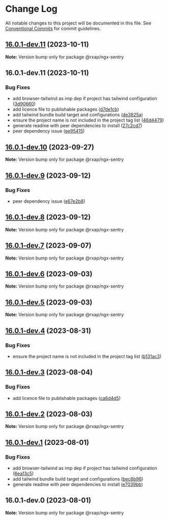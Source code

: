 # Change Log

All notable changes to this project will be documented in this file.
See [Conventional Commits](https://conventionalcommits.org) for commit guidelines.

## [16.0.1-dev.11](https://gitlab.com/rxap/packages/compare/@rxap/ngx-sentry@16.0.1-dev.11...@rxap/ngx-sentry@16.0.1-dev.11) (2023-10-11)

**Note:** Version bump only for package @rxap/ngx-sentry

## 16.0.1-dev.11 (2023-10-11)

### Bug Fixes

- add browser-tailwind as imp dep if project has tailwind configuration ([3d90660](https://gitlab.com/rxap/packages/commit/3d906604470f4f26d157f4683afe72b3dd8baae3))
- add licence file to publishable packages ([d7de1cb](https://gitlab.com/rxap/packages/commit/d7de1cb9db1bd1628f37084e3b0ffd1755aa75f6))
- add tailwind bundle build target and configurations ([de3825a](https://gitlab.com/rxap/packages/commit/de3825a0e2977389f81cc4ce63e510767ca25810))
- ensure the project name is not included in the project tag list ([46d4479](https://gitlab.com/rxap/packages/commit/46d44798258ea1b20df9d4408b9c0809f55027b2))
- generate readme with peer dependencies to install ([27c2cd7](https://gitlab.com/rxap/packages/commit/27c2cd7d98f0c8a499b8c30719f49d69e4970ae9))
- peer dependency issue ([ee95415](https://gitlab.com/rxap/packages/commit/ee95415370d9ef2396916d6c25061a0df791034a))

## [16.0.1-dev.10](https://gitlab.com/rxap/packages/compare/@rxap/ngx-sentry@16.0.1-dev.9...@rxap/ngx-sentry@16.0.1-dev.10) (2023-09-27)

**Note:** Version bump only for package @rxap/ngx-sentry

## [16.0.1-dev.9](https://gitlab.com/rxap/packages/compare/@rxap/ngx-sentry@16.0.1-dev.8...@rxap/ngx-sentry@16.0.1-dev.9) (2023-09-12)

### Bug Fixes

- peer dependency issue ([e67e2b8](https://gitlab.com/rxap/packages/commit/e67e2b8eb884b598536d16c2c544a9ad9be5b53e))

## [16.0.1-dev.8](https://gitlab.com/rxap/packages/compare/@rxap/ngx-sentry@16.0.1-dev.7...@rxap/ngx-sentry@16.0.1-dev.8) (2023-09-12)

**Note:** Version bump only for package @rxap/ngx-sentry

## [16.0.1-dev.7](https://gitlab.com/rxap/packages/compare/@rxap/ngx-sentry@16.0.1-dev.6...@rxap/ngx-sentry@16.0.1-dev.7) (2023-09-07)

**Note:** Version bump only for package @rxap/ngx-sentry

## [16.0.1-dev.6](https://gitlab.com/rxap/packages/compare/@rxap/ngx-sentry@16.0.1-dev.5...@rxap/ngx-sentry@16.0.1-dev.6) (2023-09-03)

**Note:** Version bump only for package @rxap/ngx-sentry

## [16.0.1-dev.5](https://gitlab.com/rxap/packages/compare/@rxap/ngx-sentry@16.0.1-dev.4...@rxap/ngx-sentry@16.0.1-dev.5) (2023-09-03)

**Note:** Version bump only for package @rxap/ngx-sentry

## [16.0.1-dev.4](https://gitlab.com/rxap/packages/compare/@rxap/ngx-sentry@16.0.1-dev.3...@rxap/ngx-sentry@16.0.1-dev.4) (2023-08-31)

### Bug Fixes

- ensure the project name is not included in the project tag list ([b131ac3](https://gitlab.com/rxap/packages/commit/b131ac3bd92b3b8799d62f15bbd30a1997d7c753))

## [16.0.1-dev.3](https://gitlab.com/rxap/packages/compare/@rxap/ngx-sentry@16.0.1-dev.2...@rxap/ngx-sentry@16.0.1-dev.3) (2023-08-04)

### Bug Fixes

- add licence file to publishable packages ([ca6d4d5](https://gitlab.com/rxap/packages/commit/ca6d4d509a743b89bad5ed7ae935d3007231705a))

## [16.0.1-dev.2](https://gitlab.com/rxap/packages/compare/@rxap/ngx-sentry@16.0.1-dev.1...@rxap/ngx-sentry@16.0.1-dev.2) (2023-08-03)

**Note:** Version bump only for package @rxap/ngx-sentry

## [16.0.1-dev.1](https://gitlab.com/rxap/packages/compare/@rxap/ngx-sentry@16.0.1-dev.0...@rxap/ngx-sentry@16.0.1-dev.1) (2023-08-01)

### Bug Fixes

- add browser-tailwind as imp dep if project has tailwind configuration ([6ea13c5](https://gitlab.com/rxap/packages/commit/6ea13c5f9b4e652436bf1da879b564d1ed7b8061))
- add tailwind bundle build target and configurations ([bec6b96](https://gitlab.com/rxap/packages/commit/bec6b96be15bbc11ad072ccefdcaf7df9e8fea52))
- generate readme with peer dependencies to install ([e7039bb](https://gitlab.com/rxap/packages/commit/e7039bb5e86ffeadfe7cc92d5fc71d32f8efb4fb))

## 16.0.1-dev.0 (2023-08-01)

**Note:** Version bump only for package @rxap/ngx-sentry
